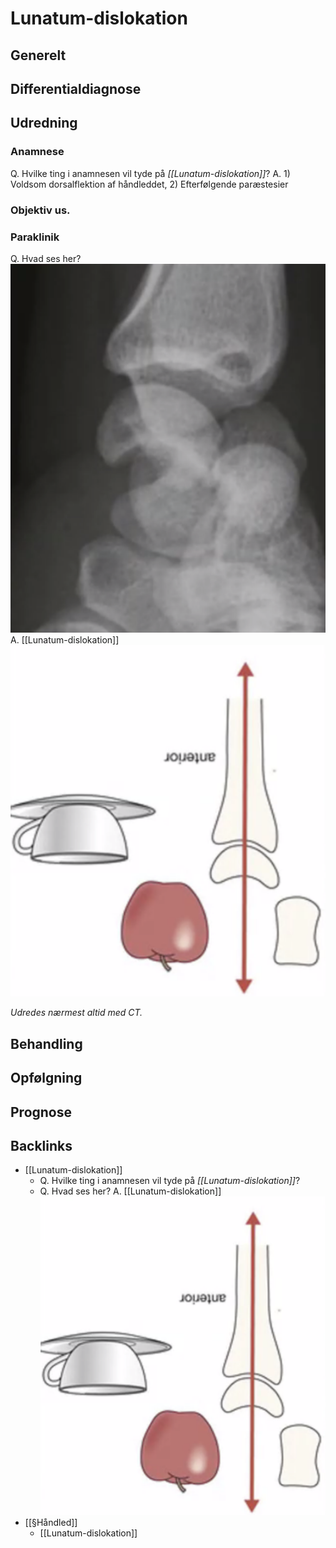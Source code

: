 # Lunatum-dislokation
## Generelt


## Differentialdiagnose


## Udredning
### Anamnese
Q. Hvilke ting i anamnesen vil tyde på *[[Lunatum-dislokation]]*? 
A. 1) Voldsom dorsalflektion af håndleddet, 2) Efterfølgende paræstesier

### Objektiv us.

### Paraklinik
Q. Hvad ses her?
![](BearImages/E667E00C-A10E-45F4-B088-18BA6DCCDB6B-3348-000004429B739BBF/DE764E07-0AFA-4D30-93C6-DEAB704E4D8A.png)
A. [[Lunatum-dislokation]]
![](BearImages/21DBD66B-5555-4D11-8468-3DA24490592E-3348-000004452D25B082/39F2458E-65ED-4C76-A4AB-69C6AF61AF8C.png)

*Udredes nærmest altid med CT.*


## Behandling


## Opfølgning


## Prognose
 

## Backlinks
* [[Lunatum-dislokation]]
	* Q. Hvilke ting i anamnesen vil tyde på *[[Lunatum-dislokation]]*? 
	* Q. Hvad ses her?
A. [[Lunatum-dislokation]]
![](BearImages/21DBD66B-5555-4D11-8468-3DA24490592E-3348-000004452D25B082/39F2458E-65ED-4C76-A4AB-69C6AF61AF8C.png)
* [[§Håndled]]
	* [[Lunatum-dislokation]]

<!-- #anki/tag/med/Orto #anki/deck/Medicine -->

<!-- {BearID:E9DE91C3-6081-4012-BE99-CB8D5845AC40-3348-0000043C14F5052C} -->
